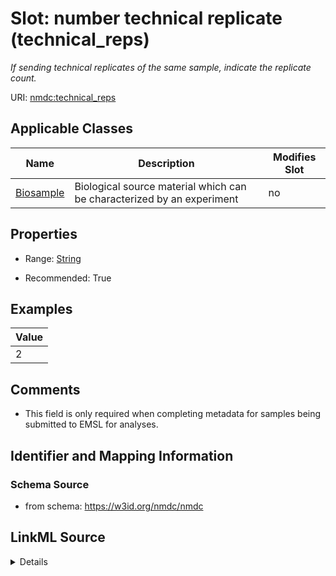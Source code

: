 # Slot: number technical replicate (technical_reps)


_If sending technical replicates of the same sample, indicate the replicate count._



URI: [nmdc:technical_reps](https://w3id.org/nmdc/technical_reps)



<!-- no inheritance hierarchy -->




## Applicable Classes

| Name | Description | Modifies Slot |
| --- | --- | --- |
[Biosample](Biosample.md) | Biological source material which can be characterized by an experiment |  no  |







## Properties

* Range: [String](String.md)

* Recommended: True






## Examples

| Value |
| --- |
| 2 |

## Comments

* This field is only required when completing metadata for samples being submitted to EMSL for analyses.

## Identifier and Mapping Information







### Schema Source


* from schema: https://w3id.org/nmdc/nmdc




## LinkML Source

<details>
```yaml
name: technical_reps
description: If sending technical replicates of the same sample, indicate the replicate
  count.
title: number technical replicate
comments:
- This field is only required when completing metadata for samples being submitted
  to EMSL for analyses.
examples:
- value: '2'
from_schema: https://w3id.org/nmdc/nmdc
rank: 5
string_serialization: '{integer}'
alias: technical_reps
domain_of:
- Biosample
slot_group: EMSL
range: string
recommended: true

```
</details>